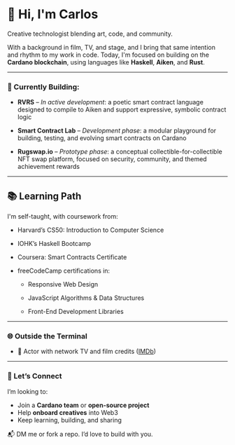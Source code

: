 # 👋 Hi, I'm Carlos

Creative technologist blending art, code, and community.

With a background in film, TV, and stage, and I bring that same intention and rhythm to my work in code. Today, I'm focused on building on the **Cardano blockchain**, using languages like **Haskell**, **Aiken**, and **Rust**.

---

### 🧱 Currently Building:

- **RVRS** – *In active development*: a poetic smart contract language designed to compile to Aiken and support expressive, symbolic contract logic  

- **Smart Contract Lab** – *Development phase*: a modular playground for building, testing, and evolving smart contracts on Cardano  

- **Rugswap.io** – *Prototype phase*: a conceptual collectible-for-collectible NFT swap platform, focused on security, community, and themed achievement rewards  

---
## 📚 Learning Path

I'm self-taught, with coursework from:

- Harvard’s CS50: Introduction to Computer Science

- IOHK’s Haskell Bootcamp

- Coursera: Smart Contracts Certificate

- freeCodeCamp certifications in:

   - Responsive Web Design

   - JavaScript Algorithms & Data Structures

   - Front-End Development Libraries
     
---

### 🌐 Outside the Terminal
- 🎥 Actor with network TV and film credits ([IMDb](https://www.imdb.com/name/nm7121880/))

---

### 🤝 Let’s Connect
I’m looking to:
- Join a **Cardano team** or **open-source project**
- Help **onboard creatives** into Web3
- Keep learning, building, and sharing

📬 DM me or fork a repo. I’d love to build with you.
